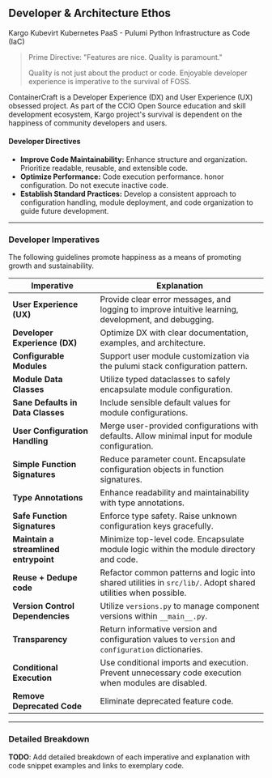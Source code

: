 ## **Developer & Architecture Ethos**

Kargo Kubevirt Kubernetes PaaS - Pulumi Python Infrastructure as Code (IaC)

> Prime Directive: "Features are nice. Quality is paramount."
>
> Quality is not just about the product or code. Enjoyable developer experience is imperative to the survival of FOSS.

ContainerCraft is a Developer Experience (DX) and User Experience (UX) obsessed project. As part of the CCIO Open Source education and skill development ecosystem, Kargo project's survival is dependent on the happiness of community developers and users.

#### **Developer Directives**
- **Improve Code Maintainability:** Enhance structure and organization. Prioritize readable, reusable, and extensible code.
- **Optimize Performance:** Code execution performance. honor configuration. Do not execute inactive code.
- **Establish Standard Practices:** Develop a consistent approach to configuration handling, module deployment, and code organization to guide future development.

---

### **Developer Imperatives**

The following guidelines promote happiness as a means of promoting growth and sustainability.

| **Imperative** | **Explanation** |
|--------------------------|-------------------------------------------------------------------------------------------------------|
| **User Experience (UX)** | Provide clear error messages, and logging to improve intuitive learning, development, and debugging. |
| **Developer Experience (DX)** | Optimize DX with clear documentation, examples, and architecture. |
| **Configurable Modules** | Support user module customization via the pulumi stack configuration pattern. |
| **Module Data Classes** | Utilize typed dataclasses to safely encapsulate module configuration. |
| **Sane Defaults in Data Classes** | Include sensible default values for module configurations. |
| **User Configuration Handling** | Merge user-provided configurations with defaults. Allow minimal input for module configuration. |
| **Simple Function Signatures** | Reduce parameter count. Encapsulate configuration objects in function signatures. |
| **Type Annotations** | Enhance readability and maintainability with type annotations. |
| **Safe Function Signatures** | Enforce type safety. Raise unknown configuration keys gracefully. |
| **Maintain a streamlined entrypoint** | Minimize top-level code. Encapsulate module logic within the module directory and code. |
| **Reuse + Dedupe code** | Refactor common patterns and logic into shared utilities in `src/lib/`. Adopt shared utilities when possible. |
| **Version Control Dependencies** | Utilize `versions.py` to manage component versions within `__main__.py`. |
| **Transparency** | Return informative version and configuration values to `version` and `configuration` dictionaries. |
| **Conditional Execution** | Use conditional imports and execution. Prevent unnecessary code execution when modules are disabled. |
| **Remove Deprecated Code** | Eliminate deprecated feature code. |

---

### **Detailed Breakdown**

**TODO**: Add detailed breakdown of each imperative and explanation with code snippet examples and links to exemplary code.
